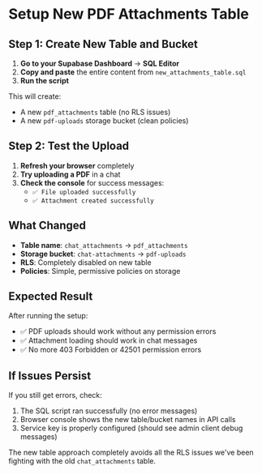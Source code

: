 # Setup New PDF Attachments Table

## Step 1: Create New Table and Bucket

1. **Go to your Supabase Dashboard** → **SQL Editor**
2. **Copy and paste** the entire content from `new_attachments_table.sql`
3. **Run the script**

This will create:
- A new `pdf_attachments` table (no RLS issues)
- A new `pdf-uploads` storage bucket (clean policies)

## Step 2: Test the Upload

1. **Refresh your browser** completely
2. **Try uploading a PDF** in a chat
3. **Check the console** for success messages:
   - `✅ File uploaded successfully`
   - `✅ Attachment created successfully`

## What Changed

- **Table name**: `chat_attachments` → `pdf_attachments`
- **Storage bucket**: `chat-attachments` → `pdf-uploads`
- **RLS**: Completely disabled on new table
- **Policies**: Simple, permissive policies on storage

## Expected Result

After running the setup:
- ✅ PDF uploads should work without any permission errors
- ✅ Attachment loading should work in chat messages
- ✅ No more 403 Forbidden or 42501 permission errors

## If Issues Persist

If you still get errors, check:
1. The SQL script ran successfully (no error messages)
2. Browser console shows the new table/bucket names in API calls
3. Service key is properly configured (should see admin client debug messages)

The new table approach completely avoids all the RLS issues we've been fighting with the old `chat_attachments` table.